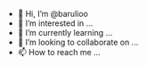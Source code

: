 - 👋 Hi, I’m @barulioo
- 👀 I’m interested in ...
- 🌱 I’m currently learning ...
- 💞️ I’m looking to collaborate on ...
- 📫 How to reach me ...

<!---
barulioo/barulioo is a ✨ special ✨ repository because its `README.md` (this file) appears on your GitHub profile.
You can click the Preview link to take a look at your changes.
--->
